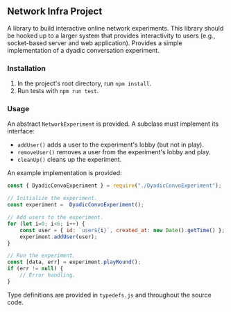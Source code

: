 ## Network Infra Project

A library  to build interactive online network experiments. This library should be hooked up to a larger system that provides interactivity to users (e.g., socket-based server and web application). Provides a simple implementation of a dyadic conversation experiment.


### Installation

1. In the project's root directory, run `npm install`.
2. Run tests with `npm run test`.

### Usage

An abstract `NetworkExperiment` is provided. A subclass must implement its interface:
- `addUser()` adds a user to the experiment's lobby (but not in play).
- `removeUser()` removes a user from the experiment's lobby and play.
- `cleanUp()` cleans up the experiment.

An example implementation is provided:
```js
const { DyadicConvoExperiment } = require("./DyadicConvoExperiment");

// Initialize the experiment.
const experiment =  DyadicConvoExperiment();

// Add users to the experiment.
for (let i=0; i<6; i++) {
    const user = { id: `user${i}`, created_at: new Date().getTime() };
    experiment.addUser(user);
}

// Run the experiment.
const [data, err] = experiment.playRound();
if (err != null) {
    // Error handling.
}
```

Type definitions are provided in `typedefs.js` and throughout the source code.
